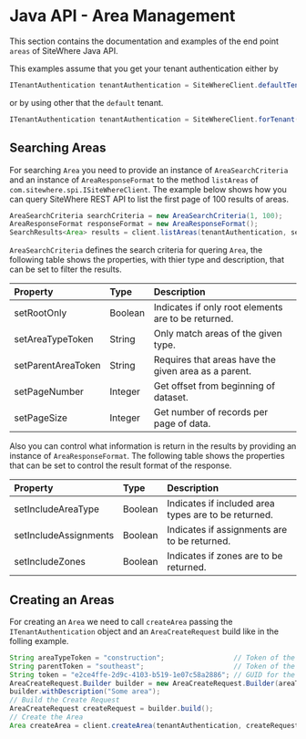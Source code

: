 # Java API - Area Management

This section contains the documentation and examples of the end point `areas` of SiteWhere Java API.

This examples assume that you get your tenant authentication either by

```java
ITenantAuthentication tenantAuthentication = SiteWhereClient.defaultTenant();
```

or by using other that the `default` tenant.

```java
ITenantAuthentication tenantAuthentication = SiteWhereClient.forTenant("token", "auth");
```

## Searching Areas

For searching `Area` you need to provide an instance of `AreaSearchCriteria` and an instance of `AreaResponseFormat` to the method 
`listAreas` of `com.sitewhere.spi.ISiteWhereClient`. The example below shows how you can query SiteWhere REST API to list the first
page of 100 results of areas.

```java
AreaSearchCriteria searchCriteria = new AreaSearchCriteria(1, 100);
AreaResponseFormat responseFormat = new AreaResponseFormat();
SearchResults<Area> results = client.listAreas(tenantAuthentication, searchCriteria, responseFormat);
```

`AreaSearchCriteria` defines the search criteria for quering `Area`, the following table shows the properties, with 
thier type and description, that can be set to filter the results.

| Property               | Type        | Description                                                    |
|:-----------------------|:------------|:---------------------------------------------------------------|
| setRootOnly            | Boolean     | Indicates if only root elements are to be returned.            |
| setAreaTypeToken       | String      | Only match areas of the given type.                            |
| setParentAreaToken     | String      | Requires that areas have the given area as a parent.           |
| setPageNumber          | Integer     | Get offset from beginning of dataset.                          |
| setPageSize            | Integer     | Get number of records per page of data.                        |

Also you can control what information is return in the results by providing an instance of `AreaResponseFormat`.
The following table shows the properties that can be set to control the result format of the response.

| Property               | Type        | Description                                                    |
|:-----------------------|:------------|:---------------------------------------------------------------|
| setIncludeAreaType     | Boolean     | Indicates if included area types are to be returned.           |
| setIncludeAssignments  | Boolean     | Indicates if assignments are to be returned.                   |
| setIncludeZones        | Boolean     | Indicates if zones are to be returned.                         |

## Creating an Areas

For creating an `Area` we need to call `createArea` passing the `ITenantAuthentication` object and an
`AreaCreateRequest` build like in the folling example.

```java
String areaTypeToken = "construction";                 // Token of the area type
String parentToken = "southeast";                      // Token of the parent area
String token = "e2ce4ffe-2d9c-4103-b519-1e07c58a2886"; // GUID for the Area
AreaCreateRequest.Builder builder = new AreaCreateRequest.Builder(areaTypeToken, parentToken, token, "my area");
builder.withDescription("Some area");
// Build the Create Request
AreaCreateRequest createRequest = builder.build();
// Create the Area
Area createArea = client.createArea(tenantAuthentication, createRequest);
```
